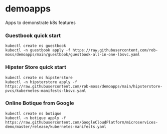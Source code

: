 # demoapps
Apps to demonstrate k8s features


### Guestbook quick start

```
kubectl create ns guestbook
kubectl -n guestbook apply -f https://raw.githubusercontent.com/rob-moss/demoapps/main/guestbook/guestbook-all-in-one-lbsvc.yaml
```


### Hipster Store quick start

```
kubectl create ns hipsterstore
kubectl -n hipsterstore apply -f https://raw.githubusercontent.com/rob-moss/demoapps/main/hipsterstore-pvcs/kubernetes-manifests-lbsvc.yaml
```

### Online Botique from Google
```
kubectl create ns botique
kubectl -n botique apply -f https://raw.githubusercontent.com/GoogleCloudPlatform/microservices-demo/master/release/kubernetes-manifests.yaml
```
